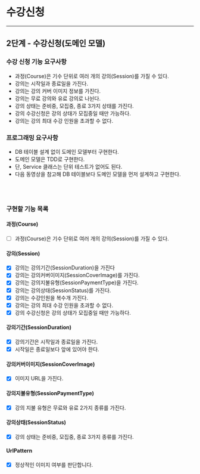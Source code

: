 # 수강신청

---

## 2단계 - 수강신청(도메인 모델)

### 수강 신청 기능 요구사항

- 과정(Course)은 기수 단위로 여러 개의 강의(Session)를 가질 수 있다.
- 강의는 시작일과 종료일을 가진다.
- 강의는 강의 커버 이미지 정보를 가진다.
- 강의는 무료 강의와 유료 강의로 나뉜다.
- 강의 상태는 준비중, 모집중, 종료 3가지 상태를 가진다.
- 강의 수강신청은 강의 상태가 모집중일 때만 가능하다.
- 강의는 강의 최대 수강 인원을 초과할 수 없다.

### 프로그래밍 요구사항

- DB 테이블 설계 없이 도메인 모델부터 구현한다.
- 도메인 모델은 TDD로 구현한다.
- 단, Service 클래스는 단위 테스트가 없어도 된다.
- 다음 동영상을 참고해 DB 테이블보다 도메인 모델을 먼저 설계하고 구현한다.

<br/>
<br/>

### 구현할 기능 목록

#### 과정(Course)

- [ ] 과정(Course)은 기수 단위로 여러 개의 강의(Session)를 가질 수 있다.

#### 강의(Session)

- [x] 강의는 강의기간(SessionDuration)을 가진다
- [x] 강의는 강의커버이미지(SessionCoverImage)를 가진다.
- [x] 강의는 강의지불유형(SessionPaymentType)을 가진다.
- [x] 강의는 강의상태(SessionStatus)를 가진다.
- [x] 강의는 수강인원을 복수개 가진다.
- [x] 강의는 강의 최대 수강 인원을 초과할 수 없다.
- [x] 강의 수강신청은 강의 상태가 모집중일 때만 가능하다.

#### 강의기간(SessionDuration)

- [x] 강의기간은 시작일과 종료일을 가진다.
- [x] 시작일은 종료일보다 앞에 있어야 한다.

#### 강의커버이미지(SessionCoverImage)

- [x] 이미지 URL을 가진다.

#### 강의지불유형(SessionPaymentType)

- [x] 강의 지불 유형은 무료와 유료 2가지 종류를 가진다.

#### 강의상태(SessionStatus)

- [x] 강의 상태는 준비중, 모집중, 종료 3가지 종류를 가진다.

#### UrlPattern

- [x] 정상적인 이미지 여부를 판단합니다.
